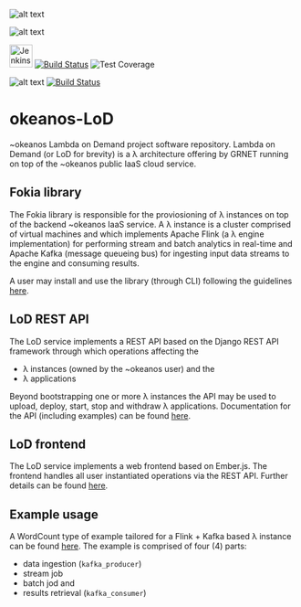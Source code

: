 ![alt text](http://grnet.github.io/grnet-media-pack/grnet/logos/grnet_logo_en.svg "GRNET Logo") 


![alt text](https://jenkins.argo.grnet.gr/static/3c75a153/images/headshot.png "Jenkins")

<img src="https://jenkins.argo.grnet.gr/static/3c75a153/images/headshot.png" alt="Jenkins" height="40px"/> [![Build Status](https://jenkins.argo.grnet.gr/job/Okeanos-LoD-devel/badge/icon)](https://jenkins.argo.grnet.gr/job/Okeanos-LoD-devel) ![Test Coverage](http://jenkins.argo.grnet.gr:9913/jenkins/c/http/jenkins.argo.grnet.gr/job/Okeanos-LoD-devel)

![alt text](https://pbs.twimg.com/profile_images/3378789570/e1da61d4058395b770cd5ce15a6925e6_normal.png "Travis") [![Build Status](https://api.travis-ci.org/grnet/okeanos-LoD.svg?brach=devel)](https://travis-ci.org/grnet/okeanos-LoD/)

# okeanos-LoD


~okeanos Lambda on Demand project software repository. Lambda on Demand (or LoD for brevity) is a λ architecture offering by GRNET running on top of the ~okeanos public IaaS cloud service. 

## Fokia library

The Fokia library is responsible for the proviosioning of λ instances on top of the backend ~okeanos IaaS service. A λ instance is a cluster comprised of virtual machines and which implements Apache Flink (a λ engine implementation) for performing stream and batch analytics in real-time and Apache Kafka (message queueing bus) for ingesting input data streams to the engine and consuming results. 

A user may install and use the library (through CLI) following the guidelines [here][ref1]. 

## LoD REST API

The LoD service implements a REST API based on the Django REST API framework through which operations affecting the
- λ instances (owned by the ~okeanos user) and the
- λ applications

Beyond bootstrapping one or more λ instances the API may be used to upload, deploy, start, stop and withdraw λ applications. Documentation for the API (including examples) can be found [here][ref2]. 

## LoD frontend

The LoD service implements a web frontend based on Ember.js. The frontend handles all user instantiated operations via the REST API. Further details can be found [here][ref3].

## Example usage

A WordCount type of example tailored for a Flink + Kafka based λ instance can be found [here][ref4]. The example is comprised of four (4) parts:
- data ingestion (`kafka_producer`)
- stream job
- batch jod and
- results retrieval (`kafka_consumer`) 

[ref1]: /core
[ref2]: /webapp/api-doc/docs/index.md
[ref3]: /webapp/frontend
[ref4]: /example